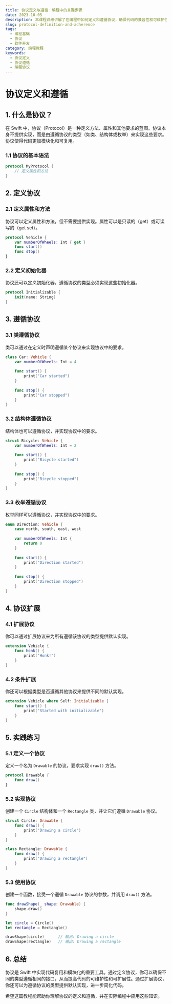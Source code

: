 ```yaml
---
title: 协议定义与遵循：编程中的关键步骤
date: 2023-10-05
description: 本课程详细讲解了在编程中如何定义和遵循协议，确保代码的兼容性和可维护性。
slug: protocol-definition-and-adherence
tags:
  - 编程基础
  - 协议
  - 软件开发
category: 编程教程
keywords:
  - 协议定义
  - 协议遵循
  - 编程协议
---
```


# 协议定义和遵循

## 1. 什么是协议？

在 Swift 中，协议（Protocol）是一种定义方法、属性和其他要求的蓝图。协议本身不提供实现，而是由遵循协议的类型（如类、结构体或枚举）来实现这些要求。协议使得代码更加模块化和可复用。

### 1.1 协议的基本语法

```swift
protocol MyProtocol {
    // 定义属性和方法
}
```

## 2. 定义协议

### 2.1 定义属性和方法

协议可以定义属性和方法，但不需要提供实现。属性可以是只读的（get）或可读写的（get set）。

```swift
protocol Vehicle {
    var numberOfWheels: Int { get }
    func start()
    func stop()
}
```

### 2.2 定义初始化器

协议还可以定义初始化器，遵循协议的类型必须实现这些初始化器。

```swift
protocol Initializable {
    init(name: String)
}
```

## 3. 遵循协议

### 3.1 类遵循协议

类可以通过在定义时声明遵循某个协议来实现协议中的要求。

```swift
class Car: Vehicle {
    var numberOfWheels: Int = 4
    
    func start() {
        print("Car started")
    }
    
    func stop() {
        print("Car stopped")
    }
}
```

### 3.2 结构体遵循协议

结构体也可以遵循协议，并实现协议中的要求。

```swift
struct Bicycle: Vehicle {
    var numberOfWheels: Int = 2
    
    func start() {
        print("Bicycle started")
    }
    
    func stop() {
        print("Bicycle stopped")
    }
}
```

### 3.3 枚举遵循协议

枚举同样可以遵循协议，并实现协议中的要求。

```swift
enum Direction: Vehicle {
    case north, south, east, west
    
    var numberOfWheels: Int {
        return 0
    }
    
    func start() {
        print("Direction started")
    }
    
    func stop() {
        print("Direction stopped")
    }
}
```

## 4. 协议扩展

### 4.1 扩展协议

你可以通过扩展协议来为所有遵循该协议的类型提供默认实现。

```swift
extension Vehicle {
    func honk() {
        print("Honk!")
    }
}
```

### 4.2 条件扩展

你还可以根据类型是否遵循其他协议来提供不同的默认实现。

```swift
extension Vehicle where Self: Initializable {
    func start() {
        print("Started with initializable")
    }
}
```

## 5. 实践练习

### 5.1 定义一个协议

定义一个名为 `Drawable` 的协议，要求实现 `draw()` 方法。

```swift
protocol Drawable {
    func draw()
}
```

### 5.2 实现协议

创建一个 `Circle` 结构体和一个 `Rectangle` 类，并让它们遵循 `Drawable` 协议。

```swift
struct Circle: Drawable {
    func draw() {
        print("Drawing a circle")
    }
}

class Rectangle: Drawable {
    func draw() {
        print("Drawing a rectangle")
    }
}
```

### 5.3 使用协议

创建一个函数，接受一个遵循 `Drawable` 协议的参数，并调用 `draw()` 方法。

```swift
func drawShape(_ shape: Drawable) {
    shape.draw()
}

let circle = Circle()
let rectangle = Rectangle()

drawShape(circle)      // 输出: Drawing a circle
drawShape(rectangle)   // 输出: Drawing a rectangle
```

## 6. 总结

协议是 Swift 中实现代码复用和模块化的重要工具。通过定义协议，你可以确保不同的类型遵循相同的接口，从而提高代码的可维护性和可扩展性。通过扩展协议，你还可以为遵循协议的类型提供默认实现，进一步简化代码。

希望这篇教程能帮助你理解协议的定义和遵循，并在实际编程中应用这些知识。